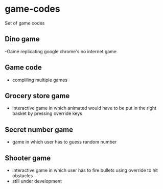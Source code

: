 # game-codes
Set of game codes
## Dino game
-Game replicating google chrome's no internet game
## Game code
- compliling multiple games
## Grocery store game 
- interactive game in which animated would have to be put in the right basket by pressing override keys
## Secret number game
- game in which user has to guess random number
## Shooter game
- interactive game in which user has to fire bullets using override to hit obstacles
- still under development
